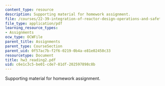 ```yaml
---
content_type: resource
description: Supporting material for homework assignment.
file: /courses/22-39-integration-of-reactor-design-operations-and-safety-fall-2006/c6e1c3c5be01cde781df202597898c8b_hw3_reading2.pdf
file_type: application/pdf
learning_resource_types:
- Assignments
ocw_type: OCWFile
parent_title: Assignments
parent_type: CourseSection
parent_uid: 0f57ac7b-f2f6-0219-0b4a-e81e02450c33
resourcetype: Document
title: hw3_reading2.pdf
uid: c6e1c3c5-be01-cde7-81df-202597898c8b
---
```

Supporting material for homework assignment.

